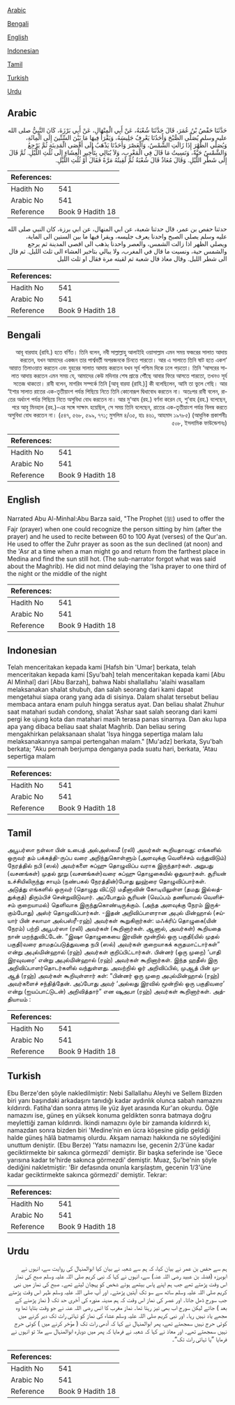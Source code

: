 [Arabic](#arabic)

[Bengali](#bengali)

[English](#english)

[Indonesian](#indonesian)

[Tamil](#tamil)

[Turkish](#turkish)

[Urdu](#urdu)

## Arabic


<div dir="rtl" lang="ar" style={{fontSize:'larger',backgroundColor:'#f8f9fa',padding:20}}>
حَدَّثَنَا حَفْصُ بْنُ عُمَرَ، قَالَ حَدَّثَنَا شُعْبَةُ، عَنْ أَبِي الْمِنْهَالِ، عَنْ أَبِي بَرْزَةَ، كَانَ النَّبِيُّ صلى الله عليه وسلم يُصَلِّي الصُّبْحَ وَأَحَدُنَا يَعْرِفُ جَلِيسَهُ، وَيَقْرَأُ فِيهَا مَا بَيْنَ السِّتِّينَ إِلَى الْمِائَةِ، وَيُصَلِّي الظُّهْرَ إِذَا زَالَتِ الشَّمْسُ، وَالْعَصْرَ وَأَحَدُنَا يَذْهَبُ إِلَى أَقْصَى الْمَدِينَةِ ثُمَّ يَرْجِعُ وَالشَّمْسُ حَيَّةٌ، وَنَسِيتُ مَا قَالَ فِي الْمَغْرِبِ، وَلاَ يُبَالِي بِتَأْخِيرِ الْعِشَاءِ إِلَى ثُلُثِ اللَّيْلِ‏.‏ ثُمَّ قَالَ إِلَى شَطْرِ اللَّيْلِ‏.‏ وَقَالَ مُعَاذٌ قَالَ شُعْبَةُ ثُمَّ لَقِيتُهُ مَرَّةً فَقَالَ أَوْ ثُلُثِ اللَّيْلِ‏.‏
</div>
<div style={{backgroundColor:'#f8f9fa',padding:20, marginBottom: 10}}><table> <thead> <tr> <th>References:</th> <th></th> </tr> </thead> <tbody><tr><td>Hadith No</td><td>541</td></tr><tr><td>Arabic No</td><td>541</td></tr><tr><td>Reference</td><td>Book 9 Hadith 18</td></tr></tbody></table></div>


<div dir="rtl" lang="ar" style={{fontSize:'larger',backgroundColor:'#f8f9fa',padding:20}}>
حدثنا حفص بن عمر، قال حدثنا شعبة، عن ابي المنهال، عن ابي برزة، كان النبي صلى الله عليه وسلم يصلي الصبح واحدنا يعرف جليسه، ويقرا فيها ما بين الستين الى الماية، ويصلي الظهر اذا زالت الشمس، والعصر واحدنا يذهب الى اقصى المدينة ثم يرجع والشمس حية، ونسيت ما قال في المغرب، ولا يبالي بتاخير العشاء الى ثلث الليل. ثم قال الى شطر الليل. وقال معاذ قال شعبة ثم لقيته مرة فقال او ثلث الليل
</div>
<div style={{backgroundColor:'#f8f9fa',padding:20, marginBottom: 10}}><table> <thead> <tr> <th>References:</th> <th></th> </tr> </thead> <tbody><tr><td>Hadith No</td><td>541</td></tr><tr><td>Arabic No</td><td>541</td></tr><tr><td>Reference</td><td>Book 9 Hadith 18</td></tr></tbody></table></div>

## Bengali


<div dir="rtl" lang="bn" style={{fontSize:'larger',backgroundColor:'#f8f9fa',padding:20}}>
আবূ বারযাহ (রাযি.) হতে বর্ণিত। তিনি বলেন, নবী সাল্লাল্লাহু আলাইহি ওয়াসাল্লাম এমন সময় ফজরের সালাত আদায় করতেন, যখন আমাদের একজন তার পার্শ্ববর্তী অপরজনকে চিনতে পারতো। আর এ সালাতে তিনি ষাট হতে একশ’ আয়াত তিলাওয়াত করতেন এবং যুহরের সালাত আদায় করতেন যখন সূর্য পশ্চিম দিকে ঢলে পড়তো। তিনি ‘আসরের সালাত আদায় করতেন এমন সময় যে, আমাদের কেউ মদিনার শেষ প্রান্তে পৌঁছে আবার ফিরে আসতে পারতো, তখনও সূর্য সতেজ থাকতো। রাবী বলেন, মাগরিব সম্পর্কে তিনি [আবূ বারযা (রাযি.)] কী বলেছিলেন, আমি তা ভুলে গেছি। আর ‘ইশার সালাত রাতের এক-তৃতীয়াংশ পর্যন্ত পিছিয়ে নিতে তিনি কোনোরূপ দ্বিধাবোধ করতেন না। অতঃপর রাবী বলেন, রাতের অর্ধাংশ পর্যন্ত পিছিয়ে নিতে অসুবিধা বোধ করতেন না। আর মু‘আয (রহ.) বর্ণনা করেন যে, শু‘বাহ (রহ.) বলেছেন, পরে আবু মিনহাল (রহ.)-এর সঙ্গে সাক্ষাৎ হয়েছিল, সে সময় তিনি বলেছেন, রাতের এক-তৃতীয়াংশ পর্যন্ত বিলম্ব করতে অসুবিধা বোধ করতেন না। (৫৪৭, ৫৬৮, ৫৯৯, ৭৭১; মুসলিম ৪/৩৫, হাঃ ৪৬১, আহমাদ ১৯৭৮৫) (আধুনিক প্রকাশনীঃ ৫০৮, ইসলামিক ফাউন্ডেশনঃ)
</div>
<div style={{backgroundColor:'#f8f9fa',padding:20, marginBottom: 10}}><table> <thead> <tr> <th>References:</th> <th></th> </tr> </thead> <tbody><tr><td>Hadith No</td><td>541</td></tr><tr><td>Arabic No</td><td>541</td></tr><tr><td>Reference</td><td>Book 9 Hadith 18</td></tr></tbody></table></div>

## English


<div dir="ltr" lang="en" style={{fontSize:'larger',backgroundColor:'#f8f9fa',padding:20}}>
Narrated Abu Al-Minhal:Abu Barza said, "The Prophet (ﷺ) used to offer the Fajr (prayer) when one could recognize the person sitting by him (after the prayer) and he used to recite between 60 to 100 Ayat (verses) of the Qur'an. He used to offer the Zuhr prayer as soon as the sun declined (at noon) and the 'Asr at a time when a man might go and return from the farthest place in Medina and find the sun still hot. (The sub-narrator forgot what was said about the Maghrib). He did not mind delaying the 'Isha prayer to one third of the night or the middle of the night
</div>
<div style={{backgroundColor:'#f8f9fa',padding:20, marginBottom: 10}}><table> <thead> <tr> <th>References:</th> <th></th> </tr> </thead> <tbody><tr><td>Hadith No</td><td>541</td></tr><tr><td>Arabic No</td><td>541</td></tr><tr><td>Reference</td><td>Book 9 Hadith 18</td></tr></tbody></table></div>

## Indonesian


<div dir="ltr" lang="id" style={{fontSize:'larger',backgroundColor:'#f8f9fa',padding:20}}>
Telah menceritakan kepada kami [Hafsh bin 'Umar] berkata, telah menceritakan kepada kami [Syu'bah] telah menceritakan kepada kami [Abu Al Minhal] dari [Abu Barzah], bahwa Nabi shallallahu 'alaihi wasallam melaksanakan shalat shubuh, dan salah seorang dari kami dapat mengetahui siapa orang yang ada di sisinya. Dalam shalat tersebut beliau membaca antara enam puluh hingga seratus ayat. Dan beliau shalat Zhuhur saat matahari sudah condong, shalat 'Ashar saat salah seorang dari kami pergi ke ujung kota dan matahari masih terasa panas sinarnya. Dan aku lupa apa yang dibaca beliau saat shalat Maghrib. Dan beliau sering mengakhirkan pelaksanaan shalat 'Isya hingga sepertiga malam lalu melaksanakannya sampai pertengahan malam." [Mu'adz] berkata, Syu'bah berkata; "Aku pernah berjumpa denganya pada suatu hari, berkata, 'Atau sepertiga malam
</div>
<div style={{backgroundColor:'#f8f9fa',padding:20, marginBottom: 10}}><table> <thead> <tr> <th>References:</th> <th></th> </tr> </thead> <tbody><tr><td>Hadith No</td><td>541</td></tr><tr><td>Arabic No</td><td>541</td></tr><tr><td>Reference</td><td>Book 9 Hadith 18</td></tr></tbody></table></div>

## Tamil


<div dir="ltr" lang="ta" style={{fontSize:'larger',backgroundColor:'#f8f9fa',padding:20}}>
அபூபர்ஸா நள்லா பின் உபைத் அல்அஸ்லமீ (ரலி) அவர்கள் கூறியதாவது: எங்களில் ஒருவர் தம் பக்கத்தி-ருப்ப வரை அறிந்துகொள்ளும் (அளவுக்கு வெளிச்சம் வந்துவிடும்) நேரத்தில் நபி (ஸல்) அவர்களை சுப்ஹு தொழுவிப்ப வராக இருந்தார்கள். அறுபது (வசனங்கள்) முதல் நூறு (வசனங்கள்)வரை சுப்ஹு தொழுகையில் ஓதுவார்கள். சூரியன் உச்சியிலிருந்து சாயும் (நண்பகல் நேரத்தின்)போது லுஹ்ரை தொழுவிப்பார்கள். அடுத்து எங்களில் ஒருவர் (தொழுது விட்டு) மதீனாவின் கோடியிலுள்ள (தமது இல்லத்துக்குத்) திரும்பிச் சென்றுவிடுவார். அப்போதும் சூரியன் (வெப்பம் தணியாமல் வெளிச்சம் குறையாமல்) தெளிவாக இருந்துகொண்டிருக்கும். (அந்த அளவுக்கு நேரம் இருக்கும்போது) அஸ்ர் தொழுவிப்பார்கள். -இதன் அறிவிப்பாளரான அபுல் மின்ஹால் (சய்யார் பின் சலாமா அல்பஸ்ரீ-ரஹ்) அவர்கள் கூறுகிறார்கள்: மஃக்ரிப் தொழுகை(யின் நேரம்) பற்றி அபூபர்ஸா (ரலி) அவர்கள் (கூறினார்கள். ஆனால், அவர்கள்) கூறியதை நான் மறந்துவிட்டேன். “இஷா தொழுகையை இரவின் மூன்றில் ஒரு பகுதி(யில் முதல் பகுதி)வரை தாமதப்படுத்துவதை நபி (ஸல்) அவர்கள் குறையாகக் கருதமாட்டார்கள்” என்று அபுல்மின்ஹால் (ரஹ்) அவர்கள் குறிப்பிட்டார்கள். பின்னர் (ஒரு முறை) ‘பாதி இரவுவரை’ என்று அபுல்மின்ஹால் (ரஹ்) அவர்கள் கூறினார்கள். இந்த ஹதீஸ் இரு அறிவிப்பாளர்தொடர்களில் வந்துள்ளது. அவற்றில் ஓர் அறிவிப்பில், முஆத் பின் முஆத் (ரஹ்) அவர்கள் கூறியுள்ளார் கள்: “பின்னர் ஒரு முறை அபுல்மின்ஹால் (ரஹ்) அவர்களைச் சந்தித்தேன். அப்போது அவர் ‘அல்லது இரவில் மூன்றில் ஒரு பகுதிவரை’ என்று (ஐயப்பாட்டுடன்) அறிவித்தார்” என ஷுஅபா (ரஹ்) அவர்கள் கூறினார்கள். அத்தியாயம் :
</div>
<div style={{backgroundColor:'#f8f9fa',padding:20, marginBottom: 10}}><table> <thead> <tr> <th>References:</th> <th></th> </tr> </thead> <tbody><tr><td>Hadith No</td><td>541</td></tr><tr><td>Arabic No</td><td>541</td></tr><tr><td>Reference</td><td>Book 9 Hadith 18</td></tr></tbody></table></div>

## Turkish


<div dir="ltr" lang="tr" style={{fontSize:'larger',backgroundColor:'#f8f9fa',padding:20}}>
Ebu Berze'den şöyle nakledilmiştir: Nebi Sallallahu Aleyhi ve Sellem Bizden biri yanı başındaki arkadaşını tanıdığı kadar aydınlık olunca sabah namazını kıldırırdı. Fatiha'dan sonra atmış ile yüz âyet arasında Kur'an okurdu. Öğle namazını ise, güneş en yüksek konuma geldikten sonra batmaya doğru meylettiği zaman kıldırırdı. İkindi namazını öyle bir zamanda kıldırırdı ki, namazdan sonra bizden biri 'Medine'nin en ücra köşesine gidip geldiği halde güneş hâlâ batmamış olurdu. Akşam namazı hakkında ne söylediğini unuttum deniştir. (Ebu Berze) 'Yatsı namazını İse, gecenin 2/3'üne kadar geciktirmekte bir sakınca görmezdi' demiştir. Bir başka seferinde ise 'Gece yarısına kadar te'hirde sakınca görmezdi' demiştir. Muaz, Şu'be'nin şöyle dediğini nakletmiştir: 'Bir defasında onunla karşılaştım, gecenin 1/3'üne kadar geciktirmekte sakınca görmezdi' demiştir. Tekrar:
</div>
<div style={{backgroundColor:'#f8f9fa',padding:20, marginBottom: 10}}><table> <thead> <tr> <th>References:</th> <th></th> </tr> </thead> <tbody><tr><td>Hadith No</td><td>541</td></tr><tr><td>Arabic No</td><td>541</td></tr><tr><td>Reference</td><td>Book 9 Hadith 18</td></tr></tbody></table></div>

## Urdu


<div dir="rtl" lang="ur" style={{fontSize:'larger',backgroundColor:'#f8f9fa',padding:20}}>
ہم سے حفص بن عمر نے بیان کیا، کہ ہم سے شعبہ نے بیان کیا ابوالمنہال کی روایت سے، انہوں نے ابوبرزہ (فضلہ بن عبید رضی اللہ عنہ) سے، انہوں نے کہا کہ نبی کریم صلی اللہ علیہ وسلم صبح کی نماز اس وقت پڑھتے تھے جب ہم اپنے پاس بیٹھے ہوئے شخص کو پہچان لیتے تھے۔ صبح کی نماز میں نبی کریم صلی اللہ علیہ وسلم ساٹھ سے سو تک آیتیں پڑھتے۔ اور آپ صلی اللہ علیہ وسلم ظہر اس وقت پڑھتے جب سورج ڈھل جاتا۔ اور عصر کی نماز اس وقت کہ ہم مدینہ منورہ کی آخری حد تک ( نماز پڑھنے کے بعد ) جاتے لیکن سورج اب بھی تیز رہتا تھا۔ نماز مغرب کا انس رضی اللہ عنہ نے جو وقت بتایا تھا وہ مجھے یاد نہیں رہا۔ اور نبی کریم صلی اللہ علیہ وسلم عشاء کی نماز کو تہائی رات تک دیر کرنے میں کوئی حرج نہیں سمجھتے تھے، پھر ابوالمنہال نے کہا کہ آدھی رات تک ( مؤخر کرنے میں ) کوئی حرج نہیں سمجھتے تھے۔ اور معاذ نے کہا کہ شعبہ نے فرمایا کہ پھر میں دوبارہ ابوالمنہال سے ملا تو انہوں نے فرمایا ”یا تہائی رات تک“۔
</div>
<div style={{backgroundColor:'#f8f9fa',padding:20, marginBottom: 10}}><table> <thead> <tr> <th>References:</th> <th></th> </tr> </thead> <tbody><tr><td>Hadith No</td><td>541</td></tr><tr><td>Arabic No</td><td>541</td></tr><tr><td>Reference</td><td>Book 9 Hadith 18</td></tr></tbody></table></div>